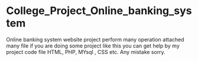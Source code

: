 # College_Project_Online_banking_system

Online banking system website project perform many operation
attached  many file if you are doing some project like this you can get help by my project code file 
HTML, PHP, MYsql , CSS etc.
Any mistake sorry.
